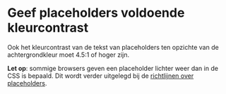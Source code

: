 # Geef placeholders voldoende kleurcontrast

Ook het kleurcontrast van de tekst van placeholders ten opzichte van de achtergrondkleur moet 4.5:1 of hoger zijn.

**Let op**: sommige browsers geven een placeholder lichter weer dan in de CSS is bepaald. Dit wordt verder uitgelegd bij de [richtlijnen over placeholders](/richtlijnen/formulieren/placeholders).
